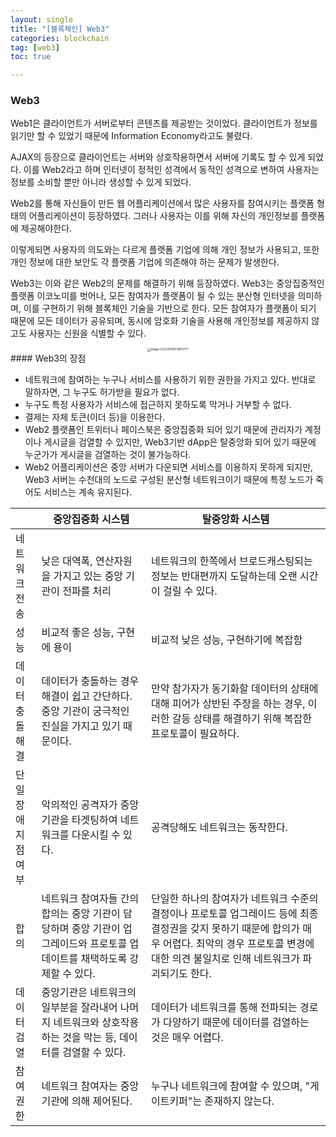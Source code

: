 ```yaml
---
layout: single
title: "[블록체인] Web3"
categories: blockchain
tag: [web3]
toc: true

---
```


### Web3

Web1은 클라이언트가 서버로부터 콘텐츠를 제공받는 것이었다. 클라이언트가 정보를 읽기만 할 수 있었기 때문에 Information Economy라고도 불렸다.

AJAX의 등장으로 클라이언트는 서버와 상호작용하면서 서버에 기록도 할 수 있게 되었다. 이를 Web2라고 하며 인터넷이 정적인 성격에서 동적인 성격으로 변하여 사용자는 정보를 소비할 뿐만 아니라 생성할 수 있게 되었다.

Web2를 통해 자신들이 만든 웹 어플리케이션에서 많은 사용자를 참여시키는 플랫폼 형태의 어플리케이션이 등장하였다. 그러나 사용자는 이를 위해 자신의 개인정보를 플랫폼에 제공해야한다.

이렇게되면 사용자의 의도와는 다르게 플랫폼 기업에 의해 개인 정보가 사용되고, 또한 개인 정보에 대한 보안도 각 플랫폼 기업에 의존해야 하는 문제가 발생한다.

Web3는 이와 같은 Web2의 문제를 해결하기 위해 등장하였다. Web3는 중앙집중적인 플랫폼 이코노미를 벗어나, 모든 참여자가 플랫폼이 될 수 있는 분산형 인터넷을 의미하며, 이를 구현하기 위해 블록체인 기술을 기반으로 한다. 모든 참여자가 플랫폼이 되기 때문에 모든 데이터가 공유되며, 동시에 암호화 기술을 사용해 개인정보를 제공하지 않고도 사용자는 신원을 식별할 수 있다.
<center>
<img src="../../images/2022-10-08-blockchain_34th/image-20221008173801777.png" alt="image-20221008173801777" style="zoom:33%;" />
</center>
#### Web3의 장점

- 네트워크에 참여하는 누구나 서비스를 사용하기 위한 권한을 가지고 있다. 반대로 말하자면, 그 누구도 허가받을 필요가 없다.
- 누구도 특정 사용자가 서비스에 접근하지 못하도록 막거나 거부할 수 없다.
- 결제는 자체 토큰(이더 등)을 이용한다.
- Web2 플랫폼인 트위터나 페이스북은 중앙집중화 되어 있기 때문에 관리자가 계정이나 게시글을 검열할 수 있지만, Web3기반 dApp은 탈중앙화 되어 있기 때문에 누군가가 게시글을 검열하는 것이 불가능하다.
- Web2 어플리케이션은 중앙 서버가 다운되면 서비스를 이용하지 못하게 되지만, Web3 서버는 수천대의 노드로 구성된 분산형 네트워크이기 때문에 특정 노드가 죽어도 서비스는 계속 유지된다.

|                          | 중앙집중화 시스템                                            | 탈중앙화 시스템                                              |
| ------------------------ | ------------------------------------------------------------ | ------------------------------------------------------------ |
| 네트워크<br />전송       | 낮은 대역폭, 연산자원을 가지고 있는 중앙 기관이 전파를 처리  | 네트워크의 한쪽에서 브로드캐스팅되는 정보는 반대편까지 도달하는데 오랜 시간이 걸릴 수 있다. |
| 성능                     | 비교적 좋은 성능, 구현에 용이                                | 비교적 낮은 성능, 구현하기에 복잡함                          |
| 데이터<br />충돌 해결    | 데이터가 충돌하는 경우 해결이 쉽고 간단하다. 중앙 기관이 궁극적인 진실을 가지고 있기 때문이다. | 만약 참가자가 동기화할 데이터의 상태에 대해 피어가 상반된 주장을 하는 경우, 이러한 갈등 상태를 해결하기 위해 복잡한 프로토콜이 필요하다. |
| 단일 장애<br />지점 여부 | 악의적인 공격자가 중앙 기관을 타겟팅하여 네트워크를 다운시킬 수 있다. | 공격당해도 네트워크는 동작한다.                              |
| 합의                     | 네트워크 참여자들 간의 합의는 중앙 기관이 담당하며 중앙 기관이 업그레이드와 프로토콜 업데이트를 채택하도록 강제할 수 있다. | 단일한 하나의 참여자가 네트워크 수준의 결정이나 프로토콜 업그레이드 등에 최종 결정권을 갖지 못하기 때문에 합의가 매우 어렵다. 최악의 경우 프로토콜 변경에 대한 의견 불일치로 인해 네트워크가 파괴되기도 한다. |
| 데이터 검열              | 중앙기관은 네트워크의 일부분을 잘라내어 나머지 네트워크와 상호작용하는 것을 막는 등, 데이터를 검열할 수 있다. | 데이터가 네트워크를 통해 전파되는 경로가 다양하기 때문에 데이터를 검열하는 것은 매우 어렵다. |
| 참여 권한                | 네트워크 참여자는 중앙기관에 의해 제어된다.                  | 누구나 네트워크에 참여할 수 있으며, "게이트키퍼"는 존재하지 않는다. |


